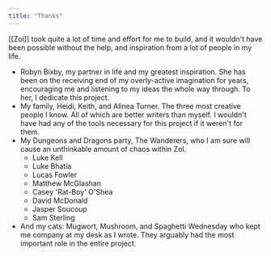 ```yaml
---
title: "Thanks"
---
```

[[Zol]] took quite a lot of time and effort for me to build, and it wouldn't have been possible without the help, and inspiration from a lot of people in my life.

- Robyn Bixby, my partner in life and my greatest inspiration. She has been on the receiving end of my overly-active imagination for years, encouraging me and listening to my ideas the whole way through. To her, I dedicate this project.
- My family, Heidi, Keith, and Alinea Turner. The three most creative people I know. All of which are better writers than myself. I wouldn't have had any of the tools necessary for this project if it weren't for them.
- My Dungeons and Dragons party, The Wanderers, who I am sure will cause an unthinkable amount of chaos within Zol.
	- Luke Kell
	- Luke Bhatia
	- Lucas Fowler
	- Matthew McGlashan
	- Casey 'Rat-Boy' O'Shea
	- David McDonald
	- Jasper Soucoup
	- Sam Sterling
- And my cats: Mugwort, Mushroom, and Spaghetti Wednesday who kept me company at my desk as I wrote. They arguably had the most important role in the entire project.